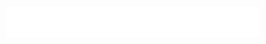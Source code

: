 <h1 align="center">
	<img src="https://raw.githubusercontent.com/clovis-bray/.github/main/images/banner.svg" alt="Spheniscidae-Architecti" />
</h1>
